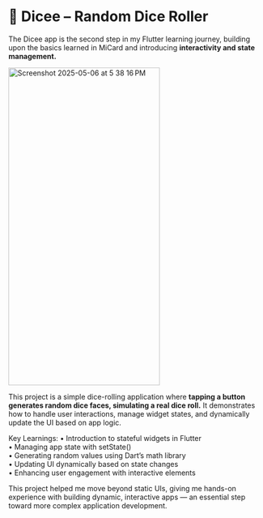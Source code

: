 # 🎲 Dicee – Random Dice Roller

The Dicee app is the second step in my Flutter learning journey, building upon the basics learned in MiCard and introducing **interactivity and state management.**

<img width="299" height="627" alt="Screenshot 2025-05-06 at 5 38 16 PM" src="https://github.com/user-attachments/assets/241ceaa2-e162-4143-8180-d922a7ed979c" />    

This project is a simple dice-rolling application where **tapping a button generates random dice faces, simulating a real dice roll.** It demonstrates how to handle user interactions, manage widget states, and dynamically update the UI based on app logic.

Key Learnings:
	•	Introduction to stateful widgets in Flutter   
	•	Managing app state with setState()   
	•	Generating random values using Dart’s math library   
	•	Updating UI dynamically based on state changes   
	•	Enhancing user engagement with interactive elements   

This project helped me move beyond static UIs, giving me hands-on experience with building dynamic, interactive apps — an essential step toward more complex application development.
